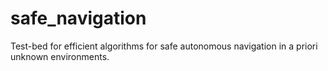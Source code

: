 # safe_navigation

Test-bed for efficient algorithms for safe autonomous navigation in a priori unknown environments. 

